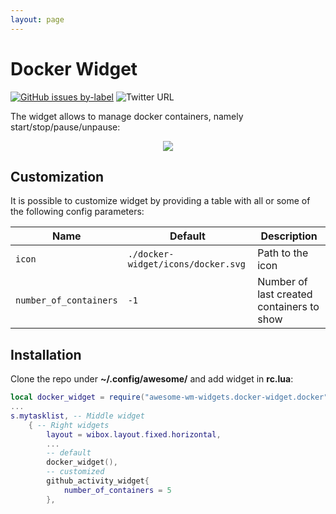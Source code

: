 ```yaml
---
layout: page
---
```

# Docker Widget

[![GitHub issues by-label](https://img.shields.io/github/issues-raw/streetturtle/awesome-wm-widgets/docker)](https://github.com/streetturtle/awesome-wm-widgets/labels/docker)
![Twitter URL](https://img.shields.io/twitter/url?url=https%3A%2F%2Fgithub.com%2Fstreetturtle%2Fawesome-wm-widgets%2Fedit%2Fmaster%2Fdocker-widget)

The widget allows to manage docker containers, namely start/stop/pause/unpause:

<p align="center">
    <img src="https://github.com/streetturtle/awesome-wm-widgets/raw/master/docker-widget/docker.gif"/>
</p>

## Customization

It is possible to customize widget by providing a table with all or some of the following config parameters:

| Name | Default | Description |
|---|---|---|
| `icon` | `./docker-widget/icons/docker.svg` | Path to the icon |
| `number_of_containers` | `-1` | Number of last created containers to show |

## Installation

Clone the repo under **~/.config/awesome/** and add widget in **rc.lua**:

```lua
local docker_widget = require("awesome-wm-widgets.docker-widget.docker")
...
s.mytasklist, -- Middle widget
	{ -- Right widgets
    	layout = wibox.layout.fixed.horizontal,
        ...
        -- default
        docker_widget(),
        -- customized
        github_activity_widget{
            number_of_containers = 5
        },
```

